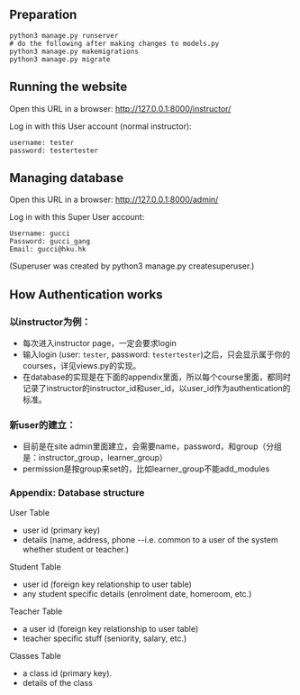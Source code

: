 ## Preparation
```
python3 manage.py runserver
# do the following after making changes to models.py
python3 manage.py makemigrations
python3 manage.py migrate
```

## Running the website
Open this URL in a browser: http://127.0.0.1:8000/instructor/

Log in with this User account (normal instructor):
```
username: tester
password: testertester 
```

## Managing database
Open this URL in a browser:
http://127.0.0.1:8000/admin/


Log in with this Super User account:
```
Username: gucci
Password: gucci_gang
Email: gucci@hku.hk
```
(Superuser was created by python3 manage.py createsuperuser.)

## How Authentication works

### 以instructor为例：
- 每次进入instructor page，一定会要求login
- 输入login (user: `tester`, password: `testertester`)之后，只会显示属于你的courses，详见views.py的实现。
- 在database的实现是在下面的appendix里面，所以每个course里面，都同时记录了instructor的instructor_id和user_id，以user_id作为authentication的标准。

### 新user的建立：
- 目前是在site admin里面建立，会需要name，password，和group（分组是：instructor_group，learner_group）
- permission是按group来set的，比如learner_group不能add_modules

### Appendix: Database structure
User Table
- user id (primary key)
- details (name, address, phone --i.e. common to a user of the system whether student or teacher.)

Student Table
- user id (foreign key relationship to user table)
- any student specific details (enrolment date, homeroom, etc.)

Teacher Table
- a user id (foreign key relationship to user table)
- teacher specific stuff (seniority, salary, etc.)

Classes Table
- a class id (primary key).
- details of the class
